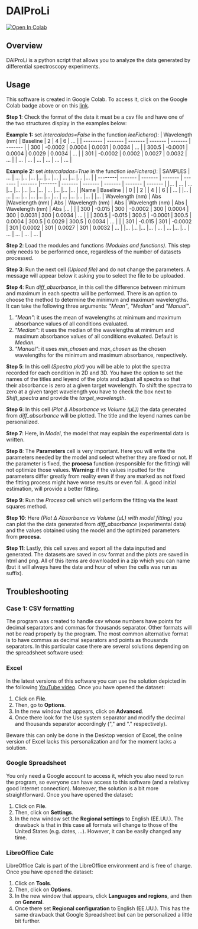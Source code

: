 # DAIProLi
[![Open In Colab](https://colab.research.google.com/assets/colab-badge.svg)](https://colab.research.google.com/github/unizar-flav/DAIProLi/blob/main/DAIProLi_7.ipynb)

## Overview
DAIProLi is a python script that allows you to analyze the data generated by differential spectroscopy experiments.

## Usage
This software is created in Google Colab. To access it, click on the Google Colab badge above or on this [link](https://colab.research.google.com/github/Mario-uni/DAIProLi/blob/main/DAIProLi_7.ipynb).

**Step 1**: Check the format of the data it must be a csv file and have one of the two structures display in the examples below:

**Example 1:** set *intercaladas=False* in the function *leeFichero()*:
| Wavelength (nm)    | Baseline |  2 | 4 | 6 | ... |
| -------- | ------- | ------- | ------- | ------- | ------- |
| 300    | -0.0002    | 0.0004     | 0.0031     | 0.0034     | ...   |
| 300.5  | -0.0001    | 0.0004     | 0.0029     | 0.0034     | ...   |
| 301    | -0.0002    | 0.0002     | 0.0027     | 0.0032     | ...   |
| ...    | ...   | ...    | ...   | ...   | ...   |


**Example 2:** set *intercaladas=True* in the function *leeFichero()*:
| SAMPLES      | ...      | ...     |...      |...      |...      |...     |...      | ...     |...      |...      |...      |
| --------|  ------- | ------- | ------- | ------- | ------- |------- | ------- | ------- | ------- | ------- | ------- |
|...      | ...      | ...     |...      |...      |...      |...     |...      | ...     |...      |...      |...      |
|Name     | Baseline |         | 0       |         |  2      |         | 4       |        | 6       |         | ...     |
|...      | ...      | ...     |...      |...      |...      |...     |...      | ...     |...      |...      |...      |
|...      | Wavelength (nm) | Abs     |Wavelength (nm) | Abs      | Wavelength (nm) | Abs     | Wavelength (nm) | Abs     | Wavelength (nm) | Abs      |...      |
|         | 300      | -0.015  | 300     | -0.0002 | 300     | 0.0004 | 300     | 0.0031  | 300     | 0.0034  | ...     |
|         | 300.5    | -0.015  | 300.5   | -0.0001 | 300.5   | 0.0004 | 300.5   | 0.0029  | 300.5   | 0.0034  | ...     |
|         | 301      | -0.015  | 301     | -0.0002 | 301     | 0.0002 | 301     | 0.0027  | 301     | 0.0032  | ...     |
|...      |...       |...      |...      | ...     | ...     |...     |...      | ...     | ...     | ...     | ...     |

**Step 2**: Load the modules and functions *(Modules and functions)*. This step only needs to be performed once, regardless of the number of datasets processed.

**Step 3**: Run the next cell *(Upload file)* and do not change the parameters. A message will appear below it asking you to select the file to be uploaded.

**Step 4**: Run *diff_absorbance*, in this cell the difference between minimum and maximum in each spectra will be performed. There is an option to choose the method to determine the minimum and maximum wavelengths. It can take the following three arguments: *"Mean"*, *"Median"* and *"Manual"*.
1. *"Mean"*: it uses the  mean of wavelengths at minimum and maximum absorbance values of all conditions evaluated.
2. *"Median"*: it uses the median of the wavelengths at minimum and maximum absorbance values of all conditions evaluated. Default is *Median*.
3. *"Manual"*: it uses *min_chosen* and *max_chosen* as the chosen wavelengths for the minimum and maximum absorbance, respectively.

**Step 5**: In this cell *(Spectra plot)* you will be able to plot the spectra recorded for each condition in 2D and 3D. You have the option to set the names of the titles and leyend of the plots and adjust all spectra so that their absorbance is zero at a given target wavelength. To shift the spectra to zero at a given target wavelength you have to check the box next to *Shift_spectra* and provide the *target_wavelength*.


**Step 6**: In this cell *(Plot Δ Absorbance vs Volume (µL))* the data generated from *diff_absorbance* will be plotted. The title and the leyend names can be personalized.

**Step 7**: Here, in *Model*, the model that may explain the experimental data is written.

**Step 8**: The **Parameters** cell is very important. Here you will write the parameters needed by the model and select whether they are fixed or not. If the parameter is fixed, the **procesa** function (responsible for the fitting) will not optimize those values. **Warning:** if the values inputted for the parameters differ greatly from reality even if they are marked as not fixed the fitting process might have worse results or even fail. A good initial estimation, will provide a better fitting.

**Step 9**: Run the *Procesa* cell which will perform the fitting via the least squares method.

**Step 10**: Here *(Plot Δ Absorbance vs Volume (µL) with model fitting)* you can plot the the data generated from *diff_absorbance* (experimental data) and the values obtained using the model and the optimized parameters from **procesa**.

**Step 11**: Lastly, this cell saves and export all the data inputted and generated. The datasets are saved in csv format and the plots are saved in html and png. All of this items are downloaded in a zip which you can name (but it will always have the date and hour of when the cells was run as suffix).

## Troubleshooting

### Case 1: CSV formatting
The program was created to handle csv whose numbers have points for decimal separators and commas for thousands separator. Other formats will not be read properly by the program. 
The most common alternative format is to have commas as decimal separators and points as thousands separators. In this particular case there are several solutions depending on the spreadsheet software used:

### Excel
In the latest versions of this software you can use the solution depicted in the following [YouTube video](https://www.youtube.com/watch?v=TC_guUz64i8). Once you have opened the dataset:
1. Click on **File**.
2. Then, go to **Options**.
3. In the new window that appears, click on **Advanced**.
4. Once there look for the Use system separator and modify the decimal and thousands separator accordingly ("," and "."  respectively).

Beware this can only be done in the Desktop version of Excel, the online version of Excel lacks this personalization and for the moment lacks a solution.


### Google Spreadsheet
You only need a Google account to access it, which you also need to run the program, so everyone can have access to this software (and a relativey good Internet connection). Moreover, the solution is a bit more straightforward.  Once you have opened the dataset:
1. Click on **File**.
2. Then, click on **Settings**.
3. In the new window set the **Regional settings** to English (EE.UU.).
The drawback is that in this case all formats will change to those of the United States (e.g. dates, ...). However, it can be easily changed any time.

### LibreOffice Calc
LibreOffice Calc is part of the LibreOffice environment and is free of charge. Once you have opened the dataset:
1. Click on **Tools**.
2. Then, click on **Options**.
3. In the new window that appears, click **Languages and regions**, and then on **General**.
4. Once there set **Regional configuration** to English (EE.UU.).
This has the same drawback that Google Spreadsheet but can be personalized a little bit further.


